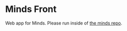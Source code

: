 Minds Front
==========

Web app for Minds. Please run inside of [the minds repo](https://github.com/minds/minds).
